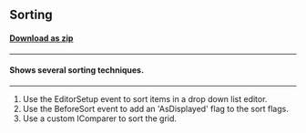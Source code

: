 ## Sorting
#### [Download as zip](https://grapecity.github.io/DownGit/#/home?url=https://github.com/GrapeCity/ComponentOne-WinForms-Samples/tree/master/NetFramework\FlexGrid\VB\Sorting)
____
#### Shows several sorting techniques.
____
1. Use the EditorSetup event to sort items in a drop down list editor.
2. Use the BeforeSort event to add an 'AsDisplayed' flag to the sort flags.
3. Use a custom IComparer to sort the grid.

